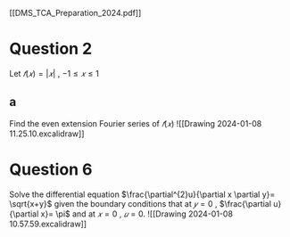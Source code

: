 [[DMS_TCA_Preparation_2024.pdf]]
# Question 2
Let $𝑓(𝑥) = |𝑥|$ , $− 1 ≤ 𝑥 ≤ 1$
## a
Find the even extension Fourier series of $𝑓(𝑥)$
![[Drawing 2024-01-08 11.25.10.excalidraw]]
# Question 6
Solve the differential equation $\frac{\partial^{2}u}{\partial x \partial y}= \sqrt{x+y}$ given the boundary conditions that at $𝑦 = 0$ , $\frac{\partial u}{\partial x}= \pi$ and at $𝑥 = 0$ , $𝑢 = 0$.
![[Drawing 2024-01-08 10.57.59.excalidraw]]